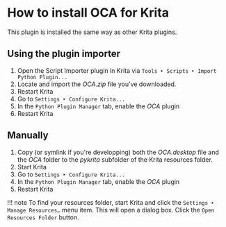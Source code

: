 # How to install OCA for Krita

This plugin is installed the same way as other Krita plugins.

## Using the plugin importer

1. Open the Script Importer plugin in Krita via `Tools ‣ Scripts ‣ Import Python Plugin...`
2. Locate and import the *OCA.zip* file you've downloaded.
3. Restart Krita
4. Go to `Settings ‣ Configure Krita...`
5. In the `Python Plugin Manager` tab, enable the *OCA* plugin
6. Restart Krita

## Manually

1. Copy (or symlink if you're developping) both the *OCA.desktop* file and the *OCA* folder to the *pykrita* subfolder of the Krita resources folder.
2. Start Krita
3. Go to `Settings ‣ Configure Krita...`
4. In the `Python Plugin Manager` tab, enable the *OCA* plugin
5. Restart Krita

!!! note
    To find your resources folder, start Krita and click the `Settings ‣ Manage Resources…` menu item. This will open a dialog box. Click the `Open Resources Folder` button.
